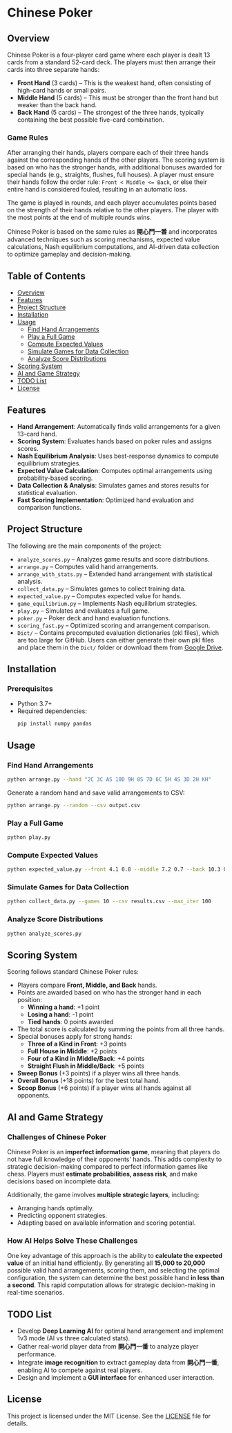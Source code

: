 # Chinese Poker

## Overview

Chinese Poker is a four-player card game where each player is dealt 13 cards from a standard 52-card deck. The players must then arrange their cards into three separate hands:

- **Front Hand** (3 cards) – This is the weakest hand, often consisting of high-card hands or small pairs.
- **Middle Hand** (5 cards) – This must be stronger than the front hand but weaker than the back hand.
- **Back Hand** (5 cards) – The strongest of the three hands, typically containing the best possible five-card combination.

### Game Rules
After arranging their hands, players compare each of their three hands against the corresponding hands of the other players. The scoring system is based on who has the stronger hands, with additional bonuses awarded for special hands (e.g., straights, flushes, full houses). A player must ensure their hands follow the order rule: `Front < Middle <= Back`, or else their entire hand is considered fouled, resulting in an automatic loss.

The game is played in rounds, and each player accumulates points based on the strength of their hands relative to the other players. The player with the most points at the end of multiple rounds wins.

Chinese Poker is based on the same rules as **開心鬥一番** and incorporates advanced techniques such as scoring mechanisms, expected value calculations, Nash equilibrium computations, and AI-driven data collection to optimize gameplay and decision-making.

## Table of Contents

- [Overview](#overview)
- [Features](#features)
- [Project Structure](#project-structure)
- [Installation](#installation)
- [Usage](#usage)
  - [Find Hand Arrangements](#find-hand-arrangements)
  - [Play a Full Game](#play-a-full-game)
  - [Compute Expected Values](#compute-expected-values)
  - [Simulate Games for Data Collection](#simulate-games-for-data-collection)
  - [Analyze Score Distributions](#analyze-score-distributions)
- [Scoring System](#scoring-system)
- [AI and Game Strategy](#ai-and-game-strategy)
- [TODO List](#todo-list)
- [License](#license)

## Features

- **Hand Arrangement**: Automatically finds valid arrangements for a given 13-card hand.
- **Scoring System**: Evaluates hands based on poker rules and assigns scores.
- **Nash Equilibrium Analysis**: Uses best-response dynamics to compute equilibrium strategies.
- **Expected Value Calculation**: Computes optimal arrangements using probability-based scoring.
- **Data Collection & Analysis**: Simulates games and stores results for statistical evaluation.
- **Fast Scoring Implementation**: Optimized hand evaluation and comparison functions.

## Project Structure

The following are the main components of the project:

- `analyze_scores.py` – Analyzes game results and score distributions.
- `arrange.py` – Computes valid hand arrangements.
- `arrange_with_stats.py` – Extended hand arrangement with statistical analysis.
- `collect_data.py` – Simulates games to collect training data.
- `expected_value.py` – Computes expected value for hands.
- `game_equilibrium.py` – Implements Nash equilibrium strategies.
- `play.py` – Simulates and evaluates a full game.
- `poker.py` – Poker deck and hand evaluation functions.
- `scoring_fast.py` – Optimized scoring and arrangement comparison.
- `Dict/` – Contains precomputed evaluation dictionaries (pkl files), which are too large for GitHub. Users can either generate their own pkl files and place them in the `Dict/` folder or download them from [Google Drive](https://drive.google.com/drive/folders/16xG5Q71OJtGZQXdtI4nxHSs1wa2llQZe?usp=drive_link).

## Installation

### Prerequisites

- Python 3.7+
- Required dependencies:
  ```bash
  pip install numpy pandas
  ```

## Usage

### Find Hand Arrangements
```bash
python arrange.py --hand "2C 3C AS 10D 9H 8S 7D 6C 5H 4S 3D 2H KH"
```
Generate a random hand and save valid arrangements to CSV:
```bash
python arrange.py --random --csv output.csv
```

### Play a Full Game
```bash
python play.py
```

### Compute Expected Values
```bash
python expected_value.py --front 4.1 0.8 --middle 7.2 0.7 --back 10.3 0.9
```

### Simulate Games for Data Collection
```bash
python collect_data.py --games 10 --csv results.csv --max_iter 100
```

### Analyze Score Distributions
```bash
python analyze_scores.py 
```

## Scoring System

Scoring follows standard Chinese Poker rules:

- Players compare **Front, Middle, and Back** hands.
- Points are awarded based on who has the stronger hand in each position:
  - **Winning a hand**: +1 point
  - **Losing a hand**: -1 point
  - **Tied hands**: 0 points awarded
- The total score is calculated by summing the points from all three hands.
- Special bonuses apply for strong hands:
  - **Three of a Kind in Front**: +3 points
  - **Full House in Middle**: +2 points
  - **Four of a Kind in Middle/Back**: +4 points
  - **Straight Flush in Middle/Back**: +5 points
- **Sweep Bonus** (+3 points) if a player wins all three hands.
- **Overall Bonus** (+18 points) for the best total hand.
- **Scoop Bonus** (+6 points) if a player wins all hands against all opponents.

## AI and Game Strategy

### Challenges of Chinese Poker

Chinese Poker is an **imperfect information game**, meaning that players do not have full knowledge of their opponents' hands. This adds complexity to strategic decision-making compared to perfect information games like chess. Players must **estimate probabilities, assess risk**, and make decisions based on incomplete data.

Additionally, the game involves **multiple strategic layers**, including:
- Arranging hands optimally.
- Predicting opponent strategies.
- Adapting based on available information and scoring potential.

### How AI Helps Solve These Challenges

One key advantage of this approach is the ability to **calculate the expected value** of an initial hand efficiently. By generating all **15,000 to 20,000** possible valid hand arrangements, scoring them, and selecting the optimal configuration, the system can determine the best possible hand **in less than a second**. This rapid computation allows for strategic decision-making in real-time scenarios.

## TODO List

- Develop **Deep Learning AI** for optimal hand arrangement and implement 1v3 mode (AI vs three calculated stats).
- Gather real-world player data from **開心鬥一番** to analyze player performance.
- Integrate **image recognition** to extract gameplay data from **開心鬥一番**, enabling AI to compete against real players.
- Design and implement a **GUI interface** for enhanced user interaction.

## License

This project is licensed under the MIT License. See the [LICENSE](LICENSE) file for details.

